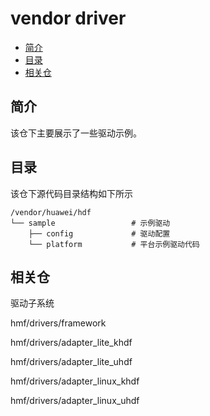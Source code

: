 # vendor driver<a name="ZH-CN_TOPIC_0000001124650043"></a>

-   [简介](#section11660541533)
-   [目录](#section161941989586)
-   [相关仓](#section1371113476308)

## 简介<a name="section11660541533"></a>

该仓下主要展示了一些驱动示例。

## 目录<a name="section161941989586"></a>

该仓下源代码目录结构如下所示

```
/vendor/huawei/hdf
└── sample                 # 示例驱动
    ├── config             # 驱动配置
    └── platform           # 平台示例驱动代码
```

## 相关仓<a name="section1371113476308"></a>

驱动子系统

hmf/drivers/framework

hmf/drivers/adapter\_lite\_khdf

hmf/drivers/adapter\_lite\_uhdf

hmf/drivers/adapter\_linux\_khdf

hmf/drivers/adapter\_linux\_uhdf